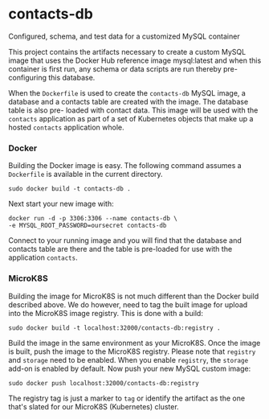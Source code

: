 # contacts-db
Configured, schema, and test data for a customized MySQL container

This project contains the artifacts necessary to create a custom MySQL image 
that uses the Docker Hub reference image mysql:latest and when this container
is first run, any schema or data scripts are run thereby pre-configuring this
database.

When the `Dockerfile` is used to create the `contacts-db` MySQL image, a database
and a contacts table are created with the image. The database table is also pre-
loaded with contact data. This image will be used with the `contacts` application
as part of a set of Kubernetes objects that make up a hosted `contacts` application
whole.

### Docker
Building the Docker image is easy. The following command assumes a `Dockerfile`
is available in the current directory.

```shell
sudo docker build -t contacts-db .
```
Next start your new image with:

```shell
docker run -d -p 3306:3306 --name contacts-db \
-e MYSQL_ROOT_PASSWORD=oursecret contacts-db
```

Connect to your running image and you will find that the database and contacts
table are there and the table is pre-loaded for use with the application
`contacts`.

### MicroK8S
Building the image for MicroK8S is not much different than the Docker build
described above. We do however, need to tag the built image for upload into
the MicroK8S image registry. This is done with a build:

```shell
sudo docker build -t localhost:32000/contacts-db:registry .
```

Build the image in the same environment as your MicroK8S. Once the image is
built, push the image to the MicroK8S registry. Please note that `registry`
and `storage` need to be enabled. When you enable `registry`, the `storage`
add-on is enabled by default. Now push your new MySQL custom image:

```shell
sudo docker push localhost:32000/contacts-db:registry
```
The registry tag is just a marker to `tag` or identify the artifact as the
one that's slated for our MicroK8S (Kubernetes) cluster.